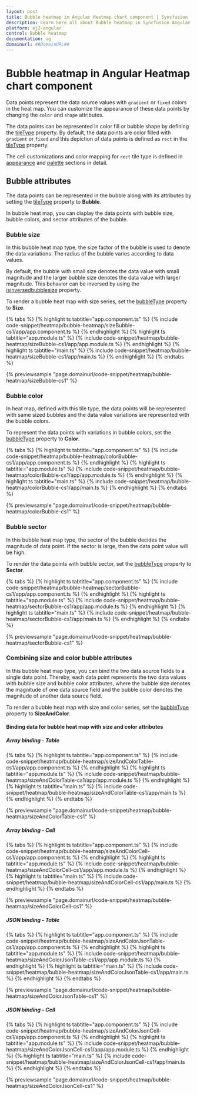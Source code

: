 ```yaml
---
layout: post
title: Bubble heatmap in Angular Heatmap chart component | Syncfusion
description: Learn here all about Bubble heatmap in Syncfusion Angular Heatmap chart component of Syncfusion Essential JS 2 and more.
platform: ej2-angular
control: Bubble heatmap 
documentation: ug
domainurl: ##DomainURL##
---
```


# Bubble heatmap in Angular Heatmap chart component

Data points represent the data source values with `gradient` or `fixed` colors in the heat map.
You can customize the appearance of these data points by changing the `color` and `shape` attributes.

The data points can be represented in color fill or bubble shape by defining the [tileType](https://ej2.syncfusion.com/angular/documentation/api/heatmap/cellSettings/#tiletype) property. By default, the data points are color filled with `gradient` or `fixed` and this depiction of data points is defined as `rect` in the [tileType](https://ej2.syncfusion.com/angular/documentation/api/heatmap/cellSettings/#tiletype) property.

The cell customizations and color mapping for `rect` tile type is defined in [appearance](./appearance/) and [palette](./palette/) sections in detail.

## Bubble attributes

The data points can be represented in the bubble along with its attributes by setting the [tileType](https://ej2.syncfusion.com/angular/documentation/api/heatmap/cellSettings/#tiletype) property to **Bubble**.

In bubble heat map, you can display the data points with bubble size, bubble colors, and sector attributes of the bubble.

### Bubble size

In this bubble heat map type, the size factor of the bubble is used to denote the data variations. The radius of the bubble varies according to data values.

By default, the bubble with small size denotes the data value with small magnitude and the larger bubble size denotes the data value with larger magnitude. This behavior can be inversed by using the [isinversedbubblesize](https://ej2.syncfusion.com/angular/documentation/api/heatmap/cellSettings/#isinversedbubblesize) property.

To render a bubble heat map with size series, set the [bubbleType](https://ej2.syncfusion.com/angular/documentation/api/heatmap/cellSettings/#bubbletype) property to **Size**.

{% tabs %}
{% highlight ts tabtitle="app.component.ts" %}
{% include code-snippet/heatmap/bubble-heatmap/sizeBubble-cs1/app/app.component.ts %}
{% endhighlight %}
{% highlight ts tabtitle="app.module.ts" %}
{% include code-snippet/heatmap/bubble-heatmap/sizeBubble-cs1/app/app.module.ts %}
{% endhighlight %}
{% highlight ts tabtitle="main.ts" %}
{% include code-snippet/heatmap/bubble-heatmap/sizeBubble-cs1/app/main.ts %}
{% endhighlight %}
{% endtabs %}
  
{% previewsample "page.domainurl/code-snippet/heatmap/bubble-heatmap/sizeBubble-cs1" %}

### Bubble color

In heat map, defined with this tile type, the data points will be represented with same sized bubbles and the data value variations are represented with the bubble colors.

To represent the data points with variations in bubble colors, set the [bubbleType](https://ej2.syncfusion.com/angular/documentation/api/heatmap/cellSettings/#bubbletype) property to **Color**.

{% tabs %}
{% highlight ts tabtitle="app.component.ts" %}
{% include code-snippet/heatmap/bubble-heatmap/colorBubble-cs1/app/app.component.ts %}
{% endhighlight %}
{% highlight ts tabtitle="app.module.ts" %}
{% include code-snippet/heatmap/bubble-heatmap/colorBubble-cs1/app/app.module.ts %}
{% endhighlight %}
{% highlight ts tabtitle="main.ts" %}
{% include code-snippet/heatmap/bubble-heatmap/colorBubble-cs1/app/main.ts %}
{% endhighlight %}
{% endtabs %}
  
{% previewsample "page.domainurl/code-snippet/heatmap/bubble-heatmap/colorBubble-cs1" %}

### Bubble sector

In this bubble heat map type, the sector of the bubble decides the magnitude of data point. If the sector is large, then the data point value will be high.

To render the data points with bubble sector, set the [bubbleType](https://ej2.syncfusion.com/angular/documentation/api/heatmap/cellSettings/#bubbletype) property to **Sector**.

{% tabs %}
{% highlight ts tabtitle="app.component.ts" %}
{% include code-snippet/heatmap/bubble-heatmap/sectorBubble-cs1/app/app.component.ts %}
{% endhighlight %}
{% highlight ts tabtitle="app.module.ts" %}
{% include code-snippet/heatmap/bubble-heatmap/sectorBubble-cs1/app/app.module.ts %}
{% endhighlight %}
{% highlight ts tabtitle="main.ts" %}
{% include code-snippet/heatmap/bubble-heatmap/sectorBubble-cs1/app/main.ts %}
{% endhighlight %}
{% endtabs %}
  
{% previewsample "page.domainurl/code-snippet/heatmap/bubble-heatmap/sectorBubble-cs1" %}

### Combining size and color bubble attributes

In this bubble heat map type, you can bind the two data source fields to a single data point. Thereby, each data point represents the two data values with bubble size and bubble color attributes, where the bubble size denotes the magnitude of one data source field and the bubble color denotes the magnitude of another data source field.

To render a bubble heat map with size and color series, set the [bubbleType](https://ej2.syncfusion.com/angular/documentation/api/heatmap/cellSettings/#bubbletype) property to **SizeAndColor**.

#### Binding data for bubble heat map with size and color attributes

##### Array binding - Table

{% tabs %}
{% highlight ts tabtitle="app.component.ts" %}
{% include code-snippet/heatmap/bubble-heatmap/sizeAndColorTable-cs1/app/app.component.ts %}
{% endhighlight %}
{% highlight ts tabtitle="app.module.ts" %}
{% include code-snippet/heatmap/bubble-heatmap/sizeAndColorTable-cs1/app/app.module.ts %}
{% endhighlight %}
{% highlight ts tabtitle="main.ts" %}
{% include code-snippet/heatmap/bubble-heatmap/sizeAndColorTable-cs1/app/main.ts %}
{% endhighlight %}
{% endtabs %}
  
{% previewsample "page.domainurl/code-snippet/heatmap/bubble-heatmap/sizeAndColorTable-cs1" %}

##### Array binding - Cell

{% tabs %}
{% highlight ts tabtitle="app.component.ts" %}
{% include code-snippet/heatmap/bubble-heatmap/sizeAndColorCell-cs1/app/app.component.ts %}
{% endhighlight %}
{% highlight ts tabtitle="app.module.ts" %}
{% include code-snippet/heatmap/bubble-heatmap/sizeAndColorCell-cs1/app/app.module.ts %}
{% endhighlight %}
{% highlight ts tabtitle="main.ts" %}
{% include code-snippet/heatmap/bubble-heatmap/sizeAndColorCell-cs1/app/main.ts %}
{% endhighlight %}
{% endtabs %}
  
{% previewsample "page.domainurl/code-snippet/heatmap/bubble-heatmap/sizeAndColorCell-cs1" %}

##### JSON binding - Table

{% tabs %}
{% highlight ts tabtitle="app.component.ts" %}
{% include code-snippet/heatmap/bubble-heatmap/sizeAndColorJsonTable-cs1/app/app.component.ts %}
{% endhighlight %}
{% highlight ts tabtitle="app.module.ts" %}
{% include code-snippet/heatmap/bubble-heatmap/sizeAndColorJsonTable-cs1/app/app.module.ts %}
{% endhighlight %}
{% highlight ts tabtitle="main.ts" %}
{% include code-snippet/heatmap/bubble-heatmap/sizeAndColorJsonTable-cs1/app/main.ts %}
{% endhighlight %}
{% endtabs %}
  
{% previewsample "page.domainurl/code-snippet/heatmap/bubble-heatmap/sizeAndColorJsonTable-cs1" %}

##### JSON binding - Cell

{% tabs %}
{% highlight ts tabtitle="app.component.ts" %}
{% include code-snippet/heatmap/bubble-heatmap/sizeAndColorJsonCell-cs1/app/app.component.ts %}
{% endhighlight %}
{% highlight ts tabtitle="app.module.ts" %}
{% include code-snippet/heatmap/bubble-heatmap/sizeAndColorJsonCell-cs1/app/app.module.ts %}
{% endhighlight %}
{% highlight ts tabtitle="main.ts" %}
{% include code-snippet/heatmap/bubble-heatmap/sizeAndColorJsonCell-cs1/app/main.ts %}
{% endhighlight %}
{% endtabs %}
  
{% previewsample "page.domainurl/code-snippet/heatmap/bubble-heatmap/sizeAndColorJsonCell-cs1" %}